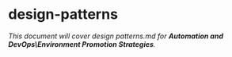 # design-patterns

_This document will cover design patterns.md for **Automation and DevOps\Environment Promotion Strategies**._

